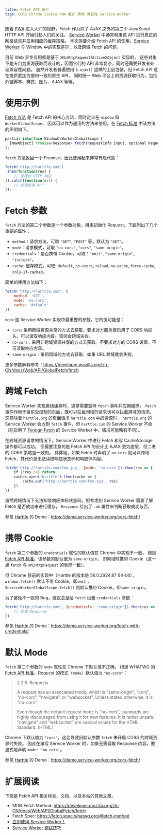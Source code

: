 ```yaml
---
title: Fetch API 简介
tags: CORS Chrome Cookie PWA 缓存 跨域 兼容性 Service-Worker
---
```


随着 [PWA][pwa] 进入人们的视野，Fetch 作为除了 AJAX 之外的第二个 JavaScript HTTP API 开始引起人们的关注。
[Service Worker][sw] 中通常利用该 API 进行真正的网络请求并应用相应的缓存策略。
本文简要介绍 Fetch API 的使用，[Service Worker][sw] 与 Window 中的实现差异，以及跨域 Fetch 的问题。

目前 Web 异步应用都是基于 `XMLHttpRequest`/`ActiveXObject` 实现的，
这些对象不是专门为资源获取而设计的，因而它们的 API 非常复杂，同时还需要开发者处理兼容性问题。
虽然开发者普遍使用 `$.ajax()` 这样的上层包装，但 Fetch API 意在提供更加方便和一致的原生 API，
同时统一 Web 平台上的资源获取行为，包括外链脚本、样式、图片、AJAX 等等。

<!--more-->

# 使用示例

[Fetch 方法][fetch-method] 是 Fetch API 的核心方法，同时定义在 `window` 和 `WorkerGlobalScope`，
因此可以作为通用的方法来使用。在 [Fetch 标准][fetch-method] 中该方法的声明如下。

```javascript
partial interface WindowOrWorkerGlobalScope {
  [NewObject] Promise<Response> fetch(RequestInfo input, optional RequestInit init);
};
```

`fetch` 方法返回一个 Promise，因此使用起来非常有现代感：

```javascript
fetch('http://harttle.com')
.then(function(res) {
    // 使用该 HTTP 响应
}).catch(function(err) {
    // 处理错误 err
});
```

# Fetch 参数

`fetch` 方法的第二个参数是一个参数对象，用来初始化 Request。下面列出了几个重要的属性：

* `method`：请求方法，可取 `"GET"`, `"POST"` 等，默认为 `"GET"`。
* `mode`：请求模式，可取 `"no-cors"`, `"cors"`, `"same-origin"`。
* `credentials`：是否携带 Cookie，可取：`"omit"`, `"same-origin"`, `"include"`。
* `cache`: 缓存模式，可取: `default`, `no-store`, `reload`, `no-cache`, `force-cache`, `only-if-cached`。

简单的使用方法如下：

```javascript
fetch('http://harttle.com', {
    method: 'GET',
    mode: 'no-cors',
    cache: 'default'
})
```

`mode` 是 Service Worker 实现中最重要的参数，它的值可能是：

* `cors`: 采用跨域资源共享的方式去获取。要求对方服务器启用了 CORS 响应头，可以读取响应内容。否则会跨域失败。
* `no-cors`：采用非跨域资源共享的方式去获取。不要求对方的 CORS 设置，不可读取响应内容。
* `same-origin`：采用同域的方式去获取，如果 URL 跨域就会失败。

更多参数解释参考：<https://developer.mozilla.org/zh-CN/docs/Web/API/GlobalFetch/fetch>

# 跨域 Fetch

Service Worker 实现离线缓存时，通常需要监听 `fetch` 事件并应用缓存。
`fetch` 事件作用于当前受控制的页面，既可以拦截同域的请求也可以拦截跨域的请求。
这意味着 `harttle.org` 的页面请求 `harttle.com` 中的资源时，
`harttle.org` 的 Service Worker 会收到 `fetch` 事件，但 `harttle.com` 的 Service Worker 不会
（在启用了 [Foreign Fetch][foreign-fetch] 的 Service Worker 中，情况可能略有不同）。

在跨域资源请求的情况下，Service Worker 中进行 Fetch 和写 CacheStorage 操作都可以成功。
但需要注意的是 Fetch API 的设计比 AJAX 更为底层，但二者的 CORS 策略是一致的。
具体地，如果 Fetch 时声明了 `no-cors` 就可以跨域 Fetch，其代价是无法读取响应状态码和响应体内容。

```javascript
fetch('http://harttle.com/foo.jpg', {mode: 'no-cors'}).then(res => {
    if (!res.ok) return;
    caches.open('harttle').then(cache => {
        cache.put('http://harttle.com/foo.jpg', res)
    })
})
```

虽然跨域情况下无法知晓响应体和状态码，但考虑到 Service Worker 需要了解 Fetch 是否成功来进行缓存，
`Response` 给出了 `.ok` 属性来判断获取成功与否。

参见 [Harttle][harttle] 的 Demo：<https://demo.service-worker.org/cors-fetch/>

# 携带 Cookie

`fetch` 第二个参数的 `credentials` 属性的默认值在 Chrome 中实现不一致。
根据 [Fetch API 标准][fetch]，该参数的默认值为 `same-origin`，
即同域时携带 Cookie（这一点 `fetch` 与 `XMLHttpRequest` 的表现一致）。

但 Chrome 目前的实现中（Harttle 的版本是 56.0.2924.87 64-bit），
`window.fetch()`  默认不带 Cookie，即`omit`；
`ServiceWorkerGlobalScope.fetch()` 则默认携带 Cookie，即`same-origin`。

为了避免不一致的 Bug，建议总是给 `fetch` 设置 `credentials` 参数：

```javascript
fetch('http://harttle.com', {credentials: 'same-origin'}).then(res => {
    // 处理 Response
})
```

参见 [Harttle][harttle] 的 Demo：<https://demo.service-worker.org/fetch-with-credentials/>

# 默认 Mode

`fetch` 第二个参数的 `mode` 属性在 Chrome 下默认值不正确。
根据 WHATWG 的 [Fetch API 标准][fetch]，Request 的模式（`mode`）默认值为 `"no-cors"`：

> 2.2.5. Requests
>
> A request has an associated mode, which is "same-origin", "cors", "no-cors", "navigate", or "websocket". Unless stated otherwise, it is "no-cors".
>
> Even though the default request mode is "no-cors", standards are highly discouraged from using it for new features. It is rather unsafe. "navigate" and "websocket" are special values for the HTML Standard. [HTML]

Chrome 下默认值为 `"cors"`，这会导致用默认参数 `fetch` 未开启 CORS 的跨域资源时失败。
因此在编写 Service Worker 时，如果无需读取 Response 内容，要显式地声明 `mode: 'no-cors'`。

参见 [Harttle][harttle] 的 Demo：<https://demo.service-worker.org/cors-fetch/>

# 扩展阅读

下面是 Fetch API 相关标准、文档、以及本站的其他文章。

* MDN Fetch Method: <https://developer.mozilla.org/zh-CN/docs/Web/API/GlobalFetch/fetch>
* Fetch Spec: <https://fetch.spec.whatwg.org/#fetch-method>
* [立即使用 Service Worker！](/2017/04/09/service-worker-now.html)
* [Service Worker 调试技巧](/2017/04/08/service-worker-debug.html)

[fetch-method]: https://fetch.spec.whatwg.org/#fetch-method
[pwa]: /2017/01/28/pwa-explore.html
[sw]: /2017/04/09/service-worker-now.html
[fetch]: https://fetch.spec.whatwg.org
[demo]: https://demo.service-worker.org/cors-fetch/
[foreign-fetch]: https://developers.google.com/web/updates/2016/09/foreign-fetch
[harttle]: http://harttle.com
